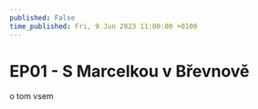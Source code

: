 ```yaml
---
published: False
time_published: Fri, 9 Jun 2023 11:00:00 +0100
---
```

# EP01 - S Marcelkou v Břevnově

o tom vsem
